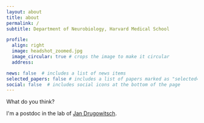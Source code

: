 ```yaml
---
layout: about
title: about
permalink: /
subtitle: Department of Neurobiology, Harvard Medical School

profile:
  align: right
  image: headshot_zoomed.jpg
  image_circular: true # crops the image to make it circular
  address: 

news: false  # includes a list of news items
selected_papers: false # includes a list of papers marked as "selected={true}"
social: false  # includes social icons at the bottom of the page
---
```






What do you think?

I'm a postdoc in the lab of [Jan Drugowitsch](https://drugowitschlab.hms.harvard.edu/). 
